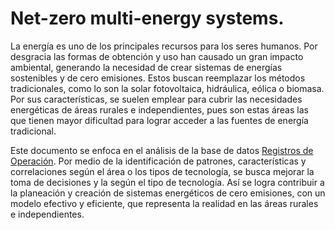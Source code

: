 # **Net-zero multi-energy systems.**

La energía es uno de los principales recursos para los seres humanos. Por desgracia las formas de obtención y uso han causado un gran impacto ambiental, generando la necesidad de crear sistemas de energías sostenibles y de cero emisiones. Estos buscan reemplazar los métodos tradicionales, como lo son la solar fotovoltaica, hidráulica, eólica o biomasa. Por sus características, se suelen emplear para cubrir las necesidades energéticas de áreas rurales e independientes, pues son estas áreas las que tienen mayor dificultad para lograr acceder a las fuentes de energía tradicional.


Este documento se enfoca en el análisis de la base de datos [Registros de Operación](https://www.datos.gov.co/Minas-y-Energ-a/Superservicios-Registro-De-Operaci-n-Diario-Otro-T/bsnu-ddmp). Por medio de la identificación de patrones, características y correlaciones según el área o los tipos de tecnología, se busca mejorar la toma de decisiones y la según el tipo de tecnología. Así se logra contribuir a la planeación y creación de sistemas energéticos de cero emisiones, con un modelo efectivo y eficiente, que representa la realidad en las áreas rurales e independientes.